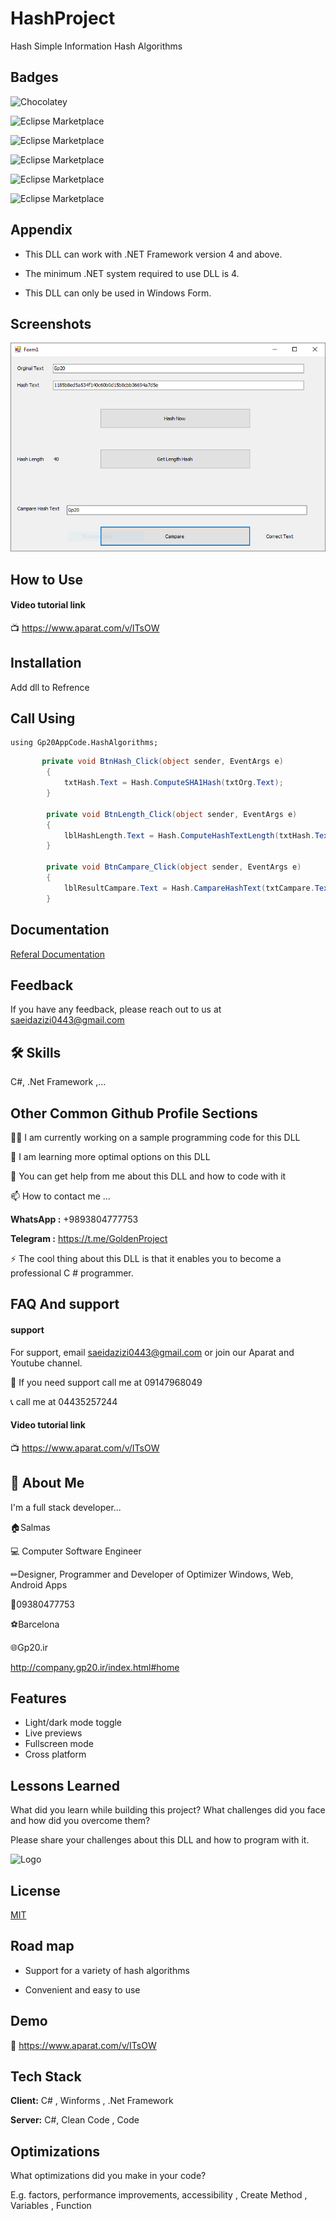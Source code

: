 
# HashProject

Hash Simple Information Hash Algorithms

## Badges

![Chocolatey](https://img.shields.io/chocolatey/dt/git)

![Eclipse Marketplace](https://img.shields.io/badge/Update-Today-green)

![Eclipse Marketplace](https://img.shields.io/badge/Based%20on-.Net%20Framework-brightgreen)

![Eclipse Marketplace](https://img.shields.io/badge/Platform-C%23%20%7C%20Windows%20Library%20%7C%20C%23%20Library%7C%20WinForms-brightgreen)

![Eclipse Marketplace](https://img.shields.io/badge/Compatibility-Visual%20Studio%202005%20%7C%202008%20%7C%202010%20%7C%202013%20%7C%202015%20%7C%202017%20%7C%202019%20%7C%202022-blue)

![Eclipse Marketplace](https://img.shields.io/badge/License-MIT-red)

## Appendix

- This DLL can work with .NET Framework version 4 and above.

- The minimum .NET system required to use DLL is 4.

- This DLL can only be used in Windows Form.

## Screenshots

![App Screenshot](https://github.com/gp20ir/HashProject/blob/master/Hash.PNG?raw=true)

## How to Use
#### Video tutorial link

📺 https://www.aparat.com/v/ITsOW

## Installation

Add dll to Refrence 

## Call Using

```
using Gp20AppCode.HashAlgorithms;
```

```c#
       private void BtnHash_Click(object sender, EventArgs e)
        {
            txtHash.Text = Hash.ComputeSHA1Hash(txtOrg.Text);
        }

        private void BtnLength_Click(object sender, EventArgs e)
        {
            lblHashLength.Text = Hash.ComputeHashTextLength(txtHash.Text);
        }

        private void BtnCampare_Click(object sender, EventArgs e)
        {
            lblResultCampare.Text = Hash.CampareHashText(txtCampare.Text, txtHash.Text);
        }
```

## Documentation

[Referal Documentation](http://www.gp20.ir)


## Feedback

If you have any feedback, please reach out to us at saeidazizi0443@gmail.com


## 🛠 Skills
C#, .Net Framework ,...


## Other Common Github Profile Sections
👩‍💻 I am currently working on a sample programming code for this DLL

🧠 I am learning more optimal options on this DLL

💬 You can get help from me about this DLL and how to code with it

📫 How to contact me ...

**WhatsApp :** +9893804777753

**Telegram :** https://t.me/GoldenProject

⚡️ The cool thing about this DLL is that it enables you to become a professional C # programmer.


## FAQ And support

#### support

For support, email saeidazizi0443@gmail.com or join our Aparat and Youtube channel.

📱	If you need support call me at 09147968049

📞	call me at 04435257244

#### Video tutorial link

📺 https://www.aparat.com/v/ITsOW

## 🚀 About Me
I'm a full stack developer...

🏠Salmas

💻 Computer Software Engineer

✏Designer, Programmer and Developer of Optimizer Windows, Web, Android Apps

📱09380477753

⚽️Barcelona

🌐Gp20.ir

http://company.gp20.ir/index.html#home


## Features

- Light/dark mode toggle
- Live previews
- Fullscreen mode
- Cross platform


## Lessons Learned

What did you learn while building this project? What challenges did you face and how did you overcome them?

Please share your challenges about this DLL and how to program with it.

![Logo](https://static.cdn.asset.aparat.com/profile-photo/426366-783009-m.jpg)


## License

[MIT](https://choosealicense.com/licenses/mit/)

    
## Road map

- Support for a variety of hash algorithms

- Convenient and easy to use

## Demo

🔗 https://www.aparat.com/v/ITsOW

## Tech Stack

**Client:** C# , Winforms , .Net Framework

**Server:** C#, Clean Code , Code


## Optimizations

What optimizations did you make in your code? 

E.g. factors, performance improvements, accessibility , Create Method , Variables , Function 






